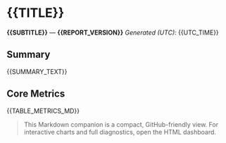 # {{TITLE}}

**{{SUBTITLE}}** — **{{REPORT_VERSION}}**
*Generated (UTC)*: {{UTC_TIME}}

## Summary

{{SUMMARY_TEXT}}

## Core Metrics

{{TABLE_METRICS_MD}}

> This Markdown companion is a compact, GitHub-friendly view.
> For interactive charts and full diagnostics, open the HTML dashboard.
